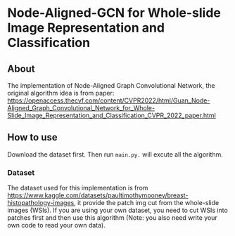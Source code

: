 # Node-Aligned-GCN for Whole-slide Image Representation and Classification
## About
The implementation of Node-Aligned Graph Convolutional Network, the original algorithm idea is from paper:
https://openaccess.thecvf.com/content/CVPR2022/html/Guan_Node-Aligned_Graph_Convolutional_Network_for_Whole-Slide_Image_Representation_and_Classification_CVPR_2022_paper.html
## How to use
Download the dataset first. Then run `main.py.` will excute all the algorithm.
### Dataset
The dataset used for this implementation is from https://www.kaggle.com/datasets/paultimothymooney/breast-histopathology-images, it provide the patch img cut from the whole-slide images (WSIs). If you are using your own dataset, you need to cut WSIs into patches first and then use this algorithm (Note: you also need write your own code to read your own data).
